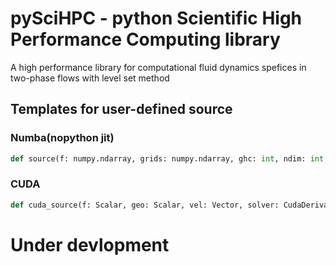 # pySciHPC - python Scientific High Performance Computing library
A high performance library for computational fluid dynamics spefices in two-phase flows with level set method
## Templates for user-defined source
### Numba(nopython jit)
```python
def source(f: numpy.ndarray, grids: numpy.ndarray, ghc: int, ndim: int, vel: numpy.ndarray, *args)
```
### CUDA
```python
def cuda_source(f: Scalar, geo: Scalar, vel: Vector, solver: CudaDerivativesSolver, s: cupy.ndarray, *args)
```

# Under devlopment
